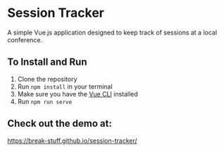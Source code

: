# Session Tracker

A simple Vue.js application designed to keep track of sessions at a local conference.

## To Install and Run

1. Clone the repository
2. Run <code>npm install</code> in your terminal
3. Make sure you have the [Vue CLI](https://github.com/vuejs/vue-cli) installed
4. Run <code>npm run serve</code>

## Check out the demo at:

https://break-stuff.github.io/session-tracker/